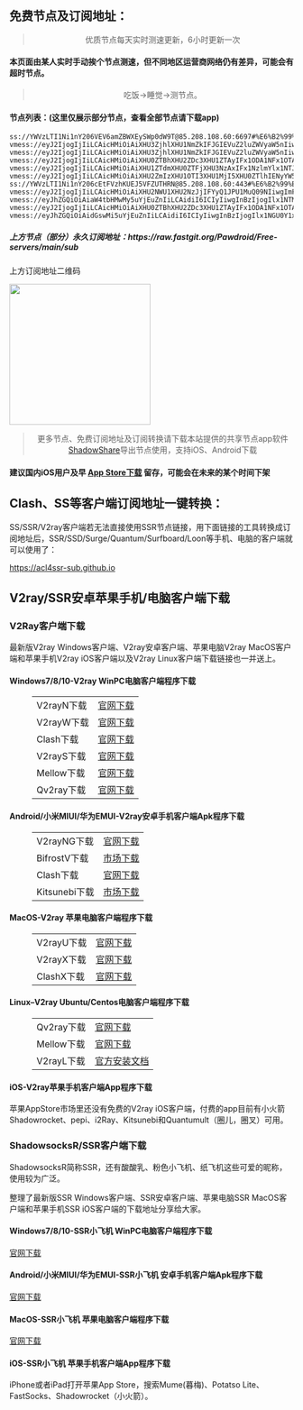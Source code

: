 
<h2>免费节点及订阅地址：</h2>
<blockquote>
<p style="text-align: center;">优质节点每天实时测速更新，6小时更新一次</p>
</blockquote>
<h4>本页面由某人实时手动挨个节点测速，但不同地区运营商网络仍有差异，可能会有超时节点。</h4>
<blockquote>
<p style="text-align: center;">吃饭->睡觉->测节点。</p>
</blockquote>
<h4>节点列表：(这里仅展示部分节点，查看全部节点请下载app)</h4>

```vmess://eyJ2IjogIjIiLCAicHMiOiAiXHU1ZTdmXHU0ZTFjXHU3NzAxIFx1NzlmYlx1NTJhOCIsICJhZGQiOiAiaW4wNC5teTExODgub3JnIiwgInBvcnQiOiA2MzA3OCwgImlkIjogImI0ZWViZDdhLWQwNDQtMzc4NS05Nzc1LTFjN2UyMDZmYzdkOCIsICJhaWQiOiAwLCAic2N5IjogImF1dG8iLCAibmV0IjogIndzIiwgImhvc3QiOiAiaGstYmFsYW5jZXIuYWlycG9ydC12Mi5jb20iLCAicGF0aCI6ICIvIiwgInRscyI6ICJ0bHMifQ==
ss://YWVzLTI1Ni1nY206VEV6amZBWXEySWp0dW9T@85.208.108.60:6697#%E6%B2%99%E7%89%B9%E9%98%BF%E6%8B%89%E4%BC%AF+Arabic+Computer+System+Co.
vmess://eyJ2IjogIjIiLCAicHMiOiAiXHU3ZjhlXHU1NmZkIFJGIEVuZ2luZWVyaW5nIiwgImFkZCI6ICJuZXdzLm1pY3Jvc29mdC5jb20iLCAicG9ydCI6ICI0NDMiLCAiaWQiOiAiNTZhMjE4OGItMmFiNy00MDJjLWI5YjgtMzQ4NDdmZGYwOTU4IiwgImFpZCI6ICIwIiwgInNjeSI6ICJhdXRvIiwgIm5ldCI6ICJ3cyIsICJ0eXBlIjogIm5vbmUiLCAiaG9zdCI6ICJvcGxnMS56aHVqaWNuMi5jb20iLCAicGF0aCI6ICIvNVFOUk9TUlYiLCAidGxzIjogInRscyIsICJzbmkiOiAiIn0=
vmess://eyJ2IjogIjIiLCAicHMiOiAiXHU3ZjhlXHU1NmZkIFJGIEVuZ2luZWVyaW5nIiwgImFkZCI6ICIxNDEuMTkzLjIxMy4yMCIsICJwb3J0IjogIjQ0MyIsICJpZCI6ICI1NmEyMTg4Yi0yYWI3LTQwMmMtYjliOC0zNDg0N2ZkZjA5NTgiLCAiYWlkIjogIjAiLCAic2N5IjogImF1dG8iLCAibmV0IjogIndzIiwgInR5cGUiOiAibm9uZSIsICJob3N0IjogIm9wbGcxLnpodWppY24yLmNvbSIsICJwYXRoIjogIi81UU5ST1NSViIsICJ0bHMiOiAidGxzIiwgInNuaSI6ICIifQ==
vmess://eyJ2IjogIjIiLCAicHMiOiAiXHU0ZTBhXHU2ZDc3XHU1ZTAyIFx1ODA1NFx1OTAxYSIsICJhZGQiOiAiaW4wMS5teTExODgub3JnIiwgInBvcnQiOiA2MzAxNCwgImlkIjogImI0ZWViZDdhLWQwNDQtMzc4NS05Nzc1LTFjN2UyMDZmYzdkOCIsICJhaWQiOiAwLCAic2N5IjogImF1dG8iLCAibmV0IjogInRjcCIsICJ0bHMiOiAidGxzIn0=
vmess://eyJ2IjogIjIiLCAicHMiOiAiXHU1ZTdmXHU0ZTFjXHU3NzAxIFx1NzlmYlx1NTJhOCIsICJhZGQiOiAiaW4wNC5teTExODgub3JnIiwgInBvcnQiOiA2MzA3OCwgImlkIjogImI0ZWViZDdhLWQwNDQtMzc4NS05Nzc1LTFjN2UyMDZmYzdkOCIsICJhaWQiOiAwLCAic2N5IjogImF1dG8iLCAibmV0IjogIndzIiwgImhvc3QiOiAiaGstYmFsYW5jZXIuYWlycG9ydC12Mi5jb20iLCAicGF0aCI6ICIvIiwgInRscyI6ICJ0bHMifQ==
vmess://eyJ2IjogIjIiLCAicHMiOiAiXHU2ZmIzXHU1OTI3XHU1MjI5XHU0ZTlhIENyYW5ib3VybmUgU2Vjb25kYXJ5IENvbGxlZ2UiLCAiYWRkIjogIjIwMy4zMC4xOTEuNSIsICJwb3J0IjogIjQ0MyIsICJ0eXBlIjogIm5vbmUiLCAiaWQiOiAiYzVhMmQ3YjgtYmY4NC00Zjk3LTg1NzctYjliODdmMmJhYWY3IiwgImFpZCI6ICIwIiwgIm5ldCI6ICJ3cyIsICJwYXRoIjogIi9BVUlLTjhBVSIsICJob3N0IjogIm9wbGcxLmNmY2RuMi54eXoiLCAidGxzIjogInRscyJ9
ss://YWVzLTI1Ni1nY206cEtFVzhKUEJ5VFZUTHRN@85.208.108.60:443#%E6%B2%99%E7%89%B9%E9%98%BF%E6%8B%89%E4%BC%AF+Arabic+Computer+System+Co.
vmess://eyJ2IjogIjIiLCAicHMiOiAiXHU2NWU1XHU2NzJjIFYyQ1JPU1MuQ09NIiwgImFkZCI6ICJqcC1sczAzLnhjMTg4Lm5ldCIsICJwb3J0IjogNjQ0NDMsICJpZCI6ICJjYjcwMDFjNy1lNDk1LTQxYWMtYjk0Mi1mMjVmNjA1MjM0MTQiLCAiYWlkIjogMCwgInNjeSI6ICJ6ZXJvIiwgIm5ldCI6ICJ3cyIsICJob3N0IjogImpwLWxzMDMueGMxODgubmV0IiwgInBhdGgiOiAiL2NsaWVudGFyZWEiLCAidGxzIjogInRscyJ9
vmess://eyJhZGQiOiAiaW4tbHMwMy5uYjEuZnIiLCAidiI6ICIyIiwgInBzIjogIlx1NTM3MFx1NWVhNiBcdTViNWZcdTRlNzBBbWF6b25cdTY1NzBcdTYzNmVcdTRlMmRcdTVmYzMiLCAicG9ydCI6IDY0NDQzLCAiaWQiOiAiY2I3MDAxYzctZTQ5NS00MWFjLWI5NDItZjI1ZjYwNTIzNDE0IiwgImFpZCI6ICIwIiwgIm5ldCI6ICJ3cyIsICJ0eXBlIjogIiIsICJob3N0IjogImluLWxzMDMubmIxLmZyIiwgInBhdGgiOiAiL2NsaWVudGFyZWEiLCAidGxzIjogInRscyJ9
vmess://eyJ2IjogIjIiLCAicHMiOiAiXHU0ZTBhXHU2ZDc3XHU1ZTAyIFx1ODA1NFx1OTAxYSIsICJhZGQiOiAiaW4wMy5teTExODgub3JnIiwgInBvcnQiOiA2MzA4OCwgImlkIjogImI0ZWViZDdhLWQwNDQtMzc4NS05Nzc1LTFjN2UyMDZmYzdkOCIsICJhaWQiOiAwLCAic2N5IjogImF1dG8iLCAibmV0IjogIndzIiwgImhvc3QiOiAidHctbG9hZC1iYWxhbmNlci5teW4xZGVzLmNvbSIsICJwYXRoIjogIi9tdWd1YSIsICJ0bHMiOiAidGxzIn0=
vmess://eyJhZGQiOiAidGswMi5uYjEuZnIiLCAidiI6ICIyIiwgInBzIjogIlx1NGU0Y1x1NTE0Ylx1NTE3MCBWMkNST1NTLkNPTSIsICJwb3J0IjogNDQzLCAiaWQiOiAiY2I3MDAxYzctZTQ5NS00MWFjLWI5NDItZjI1ZjYwNTIzNDE0IiwgImFpZCI6ICIwIiwgIm5ldCI6ICJ3cyIsICJ0eXBlIjogIiIsICJob3N0IjogIiIsICJwYXRoIjogIi9jbGllbnRhcmVhIiwgInRscyI6ICJ0bHMifQ==
```
<h5>上方节点（部分）永久订阅地址：https://raw.fastgit.org/Pawdroid/Free-servers/main/sub</h5>
<p>上方订阅地址二维码</p>
<img src='https://raw.fastgit.org/Pawdroid/Free-servers/main/sub.png' width=250 height=250>
<blockquote style='text-align: center;'>更多节点、免费订阅地址及订阅转换请下载本站提供的共享节点app软件<a href='https://shadowshare.v2cross.com'>ShadowShare</a>导出节点使用，支持iOS、Android下载</blockquote>
<h4>建议国内iOS用户及早 <a href='https://apps.apple.com/cn/app/shadowshare/id1612647259'>App Store下载</a> 留存，可能会在未来的某个时间下架</h4>

<div class="nv-content-wrap entry-content">
<h2>Clash、SS等客户端订阅地址一键转换：</h2>
<p>SS/SSR/V2ray客户端若无法直接使用SSR节点链接，用下面链接的工具转换成订阅地址后，SSR/SSD/Surge/Quantum/Surfboard/Loon等手机、电脑的客户端就可以使用了：</p>
<p><a href="https://acl4ssr-sub.github.io" target="_blank" rel="noreferrer noopener nofollow">https://acl4ssr-sub.github.io</a></p>
<h2>V2ray/SSR安卓苹果手机/电脑客户端下载</h2>
<h3>V2Ray客户端下载</h3>
<p>最新版V2ray Windows客户端、V2ray安卓客户端、苹果电脑V2ray MacOS客户端和苹果手机V2ray iOS客户端以及V2ray Linux客户端下载链接也一并送上。</p>
<h4>Windows7/8/10-<strong>V2ray WinPC电脑客户端</strong>程序下载</h4>
<figure class="wp-block-table alignwide is-style-stripes"><table><tbody><tr><td>V2rayN下载</td><td><a href="https://github.com/2dust/v2rayN/releases" target="_blank" rel="noreferrer noopener">官网下载</a></td></tr><tr><td>V2rayW下载</td><td><a href="https://github.com/Cenmrev/V2RayW/releases" target="_blank" rel="noreferrer noopener">官网下载</a></td></tr><tr><td>Clash下载</td><td><a href="https://github.com/Fndroid/clash_for_windows_pkg/releases" target="_blank" rel="noreferrer noopener">官网下载</a></td></tr><tr><td>V2rayS下载</td><td><a href="https://github.com/Shinlor/V2RayS/releases" target="_blank" rel="noreferrer noopener">官网下载</a></td></tr><tr><td>Mellow下载</td><td><a href="https://github.com/mellow-io/mellow/releases" target="_blank" rel="noreferrer noopener">官网下载</a></td></tr><tr><td>Qv2ray下载</td><td><a href="https://github.com/Qv2ray/Qv2ray" target="_blank" rel="noreferrer noopener">官网下载</a></td></tr></tbody></table></figure>
<h4><strong>Android/小米MIUI/华为EMUI-V2ray安卓手机客户端</strong>Apk程序下载</h4>
<figure class="wp-block-table alignwide is-style-stripes"><table><tbody><tr><td>V2rayNG下载</td><td><a href="https://github.com/2dust/v2rayNG/releases" target="_blank" rel="noreferrer noopener">官网下载</a></td></tr><tr><td>BifrostV下载</td><td><a rel="noreferrer noopener" href="https://www.appsapk.com/downloading/latest/com.github.dawndiy.bifrostv-0.6.8.apk" target="_blank">市场下载</a></td></tr><tr><td>Clash下载</td><td><a href="https://github.com/Kr328/ClashForAndroid/releases" target="_blank" rel="noreferrer noopener">官网下载</a></td></tr><tr><td>Kitsunebi下载</td><td><a rel="noreferrer noopener" href="https://apkpure.com/kitsunebi/fun.kitsunebi.kitsunebi4android" target="_blank">市场下载</a></td></tr></tbody></table></figure>
<h4><strong>MacOS-V2ray <strong>苹果电脑</strong>客户端</strong>程序下载</h4>
<figure class="wp-block-table alignwide is-style-stripes"><table><tbody><tr><td>V2rayU下载</td><td><a href="https://github.com/yanue/V2rayU/releases" target="_blank" rel="noreferrer noopener">官网下载</a></td></tr><tr><td>V2rayX下载</td><td><a href="https://github.com/Cenmrev/V2RayX/releases" target="_blank" rel="noreferrer noopener">官网下载</a></td></tr><tr><td>ClashX下载</td><td><a href="https://github.com/yichengchen/clashX/releases" target="_blank" rel="noreferrer noopener">官网下载</a></td></tr></tbody></table></figure>
<h4><strong>Linux</strong>–<strong>V2ray Ubuntu/Centos电脑客户端</strong>程序下载</h4>
<figure class="wp-block-table alignwide is-style-stripes"><table><tbody><tr><td>Qv2ray下载</td><td><a href="https://github.com/Qv2ray/Qv2ray" target="_blank" rel="noreferrer noopener">官网下载</a></td></tr><tr><td>Mellow下载</td><td><a href="https://github.com/mellow-io/mellow/releases" target="_blank" rel="noreferrer noopener">官网下载</a></td></tr><tr><td>V2rayL下载</td><td><a rel="noreferrer noopener" href="https://github.com/jiangxufeng/v2rayL" target="_blank">官方安装文档</a></td></tr></tbody></table></figure>
<h4>iOS-<strong>V2ray苹果<strong>手机客户端</strong>App程序</strong>下载</h4>
<p>苹果AppStore市场里还没有免费的V2ray iOS客户端，付费的app目前有小火箭Shadowrocket、pepi、i2Ray、Kitsunebi和Quantumult（圈儿，圈叉）可用。</p>
<h3>ShadowsocksR/SSR客户端下载</h3>
<p>ShadowsocksR简称SSR，还有酸酸乳、粉色小飞机、纸飞机这些可爱的昵称，使用较为广泛。</p>
<p>整理了最新版SSR Windows客户端、SSR安卓客户端、苹果电脑SSR MacOS客户端和苹果手机SSR iOS客户端的下载地址分享给大家。</p>
<h4><strong>Windows7/8/10-<strong>SSR小飞机 WinPC电脑客户端</strong>程序下载</strong></h4>
<p><a rel="noreferrer noopener" href="https://github.com/shadowsocksrr/shadowsocksr-csharp/releases" target="_blank">官网下载</a></p>
<h4><strong><strong>Android/小米MIUI/华为EMUI-SSR小飞机 安卓手机客户端</strong>Apk程序下载</strong></h4>
<p><a rel="noreferrer noopener" href="https://github.com/shadowsocksrr/shadowsocksr-android/releases" target="_blank">官网下载</a></p>
<h4><strong><strong>MacOS-SSR小飞机 苹果电脑客户端</strong>程序下载</strong></h4>
<p><a href="https://github.com/qinyuhang/ShadowsocksX-NG-R/releases" target="_blank" rel="noreferrer noopener">官网下载</a></p>
<h4><strong>iOS-<strong>SSR小飞机 苹果手机客户端App程序</strong></strong>下载</h4>
<p>iPhone或者iPad打开苹果App Store，搜索Mume(暮梅)、Potatso Lite、FastSocks、Shadowrocket（小火箭）。</p>
